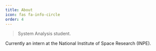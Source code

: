 ```yaml
---
title: About
icon: fas fa-info-circle
order: 4
---
```



> System Analysis student.

Currently an intern at the National Institute of Space Research (INPE).
